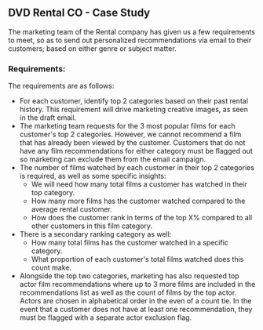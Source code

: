 ## DVD Rental CO - Case Study

The marketing team of the Rental company has given us a few requirements to meet, so as to send out personalized recommendations via email to their customers; based on either genre or
subject matter.

### Requirements:

The requirements are as follows:
- For each customer, identify top 2 categories based on their past rental history. This requirement will drive marketing creative images, as seen in the draft email.
- The marketing team requests for the 3 most popular films for each customer's top 2 categories. However, we cannot recommend a film that has already been viewed by the customer.
Customers that do not have any film recommendations for either category must be flagged out so marketing can exclude them from the email campaign.
- The number of films watched by each customer in their top 2 categories is required, as well as some specific insights:
  - We will need how many total films a customer has watched in their top category.
  - How many more films has the customer watched compared to the average rental customer.
  - How does the customer rank in terms of the top X% compared to all other customers in this film category.
- There is a secondary ranking category as well:
  - How many total films has the customer watched in a specific category.
  - What proportion of each customer's total films watched does this count make.
- Alongside the top two categories, marketing has also requested top actor film recommendations where up to 3 more films are included in the recommendations list as well as
the count of films by the top actor. Actors are chosen in alphabetical order in the even of a count tie. In the event that a customer does not have at least one recommendation,
they must be flagged with a separate actor exclusion flag.
